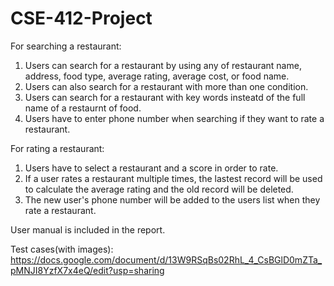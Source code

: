 # CSE-412-Project

For searching a restaurant:
1. Users can search for a restaurant by using any of restaurant name, address, food type, average rating, average cost, or food name.
2. Users can also search for a restaurant with more than one condition.
3. Users can search for a restaurant with key words insteatd of the full name of a restaurnt of food.
4. Users have to enter phone number when searching if they want to rate a restaurant.

For rating a restaurant:
1. Users have to select a restaurant and a score in order to rate.
2. If a user rates a restaurant multiple times, the lastest record will be used to calculate the average rating and the old record will be deleted.
3. The new user's phone number will be added to the users list when they rate a restaurant.

User manual is included in the report.

Test cases(with images):
https://docs.google.com/document/d/13W9RSqBs02RhL_4_CsBGlD0mZTa_pMNJI8YzfX7x4eQ/edit?usp=sharing
